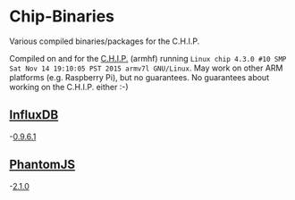 # Chip-Binaries
Various compiled binaries/packages for the C.H.I.P.

Compiled on and for the [C.H.I.P.](http://getchip.com/) (armhf) running `Linux chip 4.3.0 #10 SMP Sat Nov 14 19:10:05 PST 2015 armv7l GNU/Linux`.  May work on other ARM platforms (e.g. Raspberry Pi), but no guarantees.  No guarantees about working on the C.H.I.P. either :-)


## [InfluxDB](https://github.com/influxdata/influxdb)
-[0.9.6.1](https://github.com/influxdata/influxdb/tree/v0.9.6.1)

## [PhantomJS](https://github.com/ariya/phantomjs)
-[2.1.0](https://github.com/ariya/phantomjs/tree/2.1.0)
